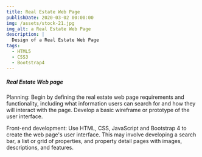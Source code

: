 ```yaml
---
title: Real Estate Web Page
publishDate: 2020-03-02 00:00:00
img: /assets/stock-21.jpg
img_alt: a Real Estate Web Page
description: |
  Design of a Real Estate Web Page
tags:
  - HTML5
  - CSS3
  - Bootstrap4
---
```


##### Real Estate Web page

Planning: Begin by defining the real estate web page requirements and functionality, including what information users can search for and how they will interact with the page. Develop a basic wireframe or prototype of the user interface.

Front-end development: Use HTML, CSS, JavaScript and Bootstrap 4 to create the web page's user interface. This may involve developing a search bar, a list or grid of properties, and property detail pages with images, descriptions, and features.

